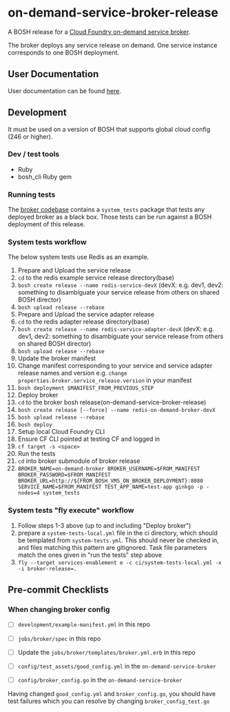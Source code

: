 # on-demand-service-broker-release
A BOSH release for a [Cloud Foundry on-demand service broker](https://github.com/pivotal-cf/on-demand-service-broker).

The broker deploys any service release on demand. One service instance corresponds to one BOSH deployment.

## User Documentation

User documentation can be found [here](https://docs.pivotal.io/svc-sdk/odb).

## Development

It must be used on a version of BOSH that supports global cloud config (246 or higher).

### Dev / test tools
* Ruby
* bosh_cli Ruby gem

### Running tests
The [broker codebase](https://github.com/pivotal-cf/on-demand-service-broker)
contains a `system_tests` package that tests any deployed broker as a black box.
Those tests can be run against a BOSH deployment of this release.

### System tests workflow
The below system tests use Redis as an example.

1. Prepare and Upload the service release
  1. `cd` to the redis example service release directory(base)
  1. `bosh create release --name redis-service-devX`
   (devX: e.g. dev1, dev2: something to disambiguate your service release from others on shared BOSH director)
  1. `bosh upload release --rebase`
1. Prepare and Upload the service adapter release
  1. `cd` to the redis adapter release directory(base)
  1. `bosh create release --name redis-service-adapter-devX`
   (devX: e.g. dev1, dev2: something to disambiguate your service release from others on shared BOSH director)
  1. `bosh upload release --rebase`
1. Update the broker manifest
  1. Change manifest corresponding to your service and service adapter release names and version
    e.g. `change properties.broker.service_release.version` in your manifest
  1. `bosh deployment $MANIFEST_FROM_PREVIOUS_STEP`
1. Deploy broker
  1. `cd` to the broker bosh release(on-demand-service-broker-release)
  1. `bosh create release [--force] --name redis-on-demand-broker-devX`
  1. `bosh upload release --rebase`
  1. `bosh deploy`
1. Setup local Cloud Foundry CLI
  1. Ensure CF CLI pointed at testing CF and logged in
  1. `cf target -s <space>`
1. Run the tests
  1. `cd` into broker submodule of broker release
  1. `BROKER_NAME=on-demand-broker BROKER_USERNAME=$FROM_MANIFEST BROKER_PASSWORD=$FROM_MANIFEST BROKER_URL=http://${FROM_BOSH_VMS_ON_BROKER_DEPLOYMENT}:8080 SERVICE_NAME=$FROM_MANIFEST TEST_APP_NAME=test-app ginkgo -p -nodes=4 system_tests`

### System tests "fly execute" workflow
1. Follow steps 1-3 above (up to and including "Deploy broker")
1. prepare a `system-tests-local.yml` file in the ci directory, which should be templated from `system-tests.yml`. This should never be checked in, and files matching this pattern are gitignored.
Task file parameters match the ones given in "run the tests" step above
1. `fly --target services-enablement e -c ci/system-tests-local.yml -x -i broker-release=.`


## Pre-commit Checklists

### When changing broker config

- [ ] `development/example-manifest.yml` in this repo
- [ ] `jobs/broker/spec` in this repo
- [ ] Update the `jobs/broker/templates/broker.yml.erb` in this repo
- [ ] `config/test_assets/good_config.yml` in the `on-demand-service-broker`
- [ ] `config/broker_config.go` in the `on-demand-service-broker`


Having changed `good_config.yml` and `broker_config.go`, you should have test failures which you can resolve by changing `broker_config_test.go`
